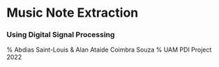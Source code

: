 # Music Note Extraction 
### Using Digital Signal Processing
% Abdias Saint-Louis & Alan Ataide Coimbra Souza
% UAM PDI Project 2022
